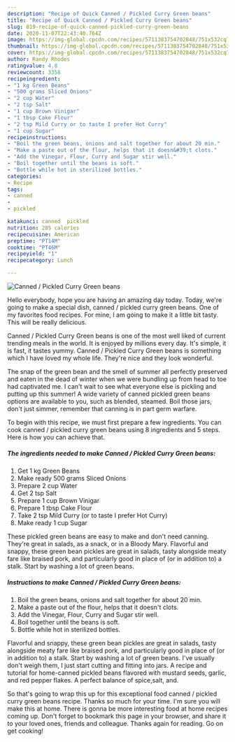 ```yaml
---
description: "Recipe of Quick Canned / Pickled Curry Green beans"
title: "Recipe of Quick Canned / Pickled Curry Green beans"
slug: 819-recipe-of-quick-canned-pickled-curry-green-beans
date: 2020-11-07T22:43:40.764Z
image: https://img-global.cpcdn.com/recipes/5711383754702848/751x532cq70/canned-pickled-curry-green-beans-recipe-main-photo.jpg
thumbnail: https://img-global.cpcdn.com/recipes/5711383754702848/751x532cq70/canned-pickled-curry-green-beans-recipe-main-photo.jpg
cover: https://img-global.cpcdn.com/recipes/5711383754702848/751x532cq70/canned-pickled-curry-green-beans-recipe-main-photo.jpg
author: Randy Rhodes
ratingvalue: 4.8
reviewcount: 3358
recipeingredient:
- "1 kg Green Beans"
- "500 grams Sliced Onions"
- "2 cup Water"
- "2 tsp Salt"
- "1 cup Brown Vinigar"
- "1 tbsp Cake Flour"
- "2 tsp Mild Curry or to taste I prefer Hot Curry"
- "1 cup Sugar"
recipeinstructions:
- "Boil the green beans, onions and salt together for about 20 min."
- "Make a paste out of the flour, helps that it doesn&#39;t clots."
- "Add the Vinegar, Flour, Curry and Sugar stir well."
- "Boil together until the beans is soft."
- "Bottle while hot in sterilized bottles."
categories:
- Recipe
tags:
- canned
- 
- pickled

katakunci: canned  pickled 
nutrition: 285 calories
recipecuisine: American
preptime: "PT14M"
cooktime: "PT46M"
recipeyield: "1"
recipecategory: Lunch

---
```



![Canned / Pickled Curry Green beans](https://img-global.cpcdn.com/recipes/5711383754702848/751x532cq70/canned-pickled-curry-green-beans-recipe-main-photo.jpg)

Hello everybody, hope you are having an amazing day today. Today, we're going to make a special dish, canned / pickled curry green beans. One of my favorites food recipes. For mine, I am going to make it a little bit tasty. This will be really delicious.

Canned / Pickled Curry Green beans is one of the most well liked of current trending meals in the world. It is enjoyed by millions every day. It's simple, it is fast, it tastes yummy. Canned / Pickled Curry Green beans is something which I have loved my whole life. They're nice and they look wonderful.

The snap of the green bean and the smell of summer all perfectly preserved and eaten in the dead of winter when we were bundling up from head to toe had captivated me. I can&#39;t wait to see what everyone else is pickling and putting up this summer! A wide variety of canned pickled green beans options are available to you, such as blended, steamed. Boil those jars, don&#39;t just simmer, remember that canning is in part germ warfare.


To begin with this recipe, we must first prepare a few ingredients. You can cook canned / pickled curry green beans using 8 ingredients and 5 steps. Here is how you can achieve that.

<!--inarticleads1-->

##### The ingredients needed to make Canned / Pickled Curry Green beans:

1. Get 1 kg Green Beans
1. Make ready 500 grams Sliced Onions
1. Prepare 2 cup Water
1. Get 2 tsp Salt
1. Prepare 1 cup Brown Vinigar
1. Prepare 1 tbsp Cake Flour
1. Take 2 tsp Mild Curry (or to taste I prefer Hot Curry)
1. Make ready 1 cup Sugar


These pickled green beans are easy to make and don&#39;t need canning. They&#39;re great in salads, as a snack, or in a Bloody Mary. Flavorful and snappy, these green bean pickles are great in salads, tasty alongside meaty fare like braised pork, and particularly good in place of (or in addition to) a stalk. Start by washing a lot of green beans. 

<!--inarticleads2-->

##### Instructions to make Canned / Pickled Curry Green beans:

1. Boil the green beans, onions and salt together for about 20 min.
1. Make a paste out of the flour, helps that it doesn&#39;t clots.
1. Add the Vinegar, Flour, Curry and Sugar stir well.
1. Boil together until the beans is soft.
1. Bottle while hot in sterilized bottles.


Flavorful and snappy, these green bean pickles are great in salads, tasty alongside meaty fare like braised pork, and particularly good in place of (or in addition to) a stalk. Start by washing a lot of green beans. I&#39;ve usually don&#39;t weigh them, I just start cutting and fitting into jars. A recipe and tutorial for home-canned pickled beans flavored with mustard seeds, garlic, and red pepper flakes. A perfect balance of spice,salt, and. 

So that's going to wrap this up for this exceptional food canned / pickled curry green beans recipe. Thanks so much for your time. I'm sure you will make this at home. There is gonna be more interesting food at home recipes coming up. Don't forget to bookmark this page in your browser, and share it to your loved ones, friends and colleague. Thanks again for reading. Go on get cooking!
